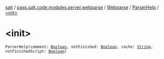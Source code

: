 [salt](../../../index.md) / [pass.salt.code.modules.server.webparse](../../index.md) / [Webparse](../index.md) / [ParserHelp](index.md) / [&lt;init&gt;](./-init-.md)

# &lt;init&gt;

`ParserHelp(comment: `[`Boolean`](https://kotlinlang.org/api/latest/jvm/stdlib/kotlin/-boolean/index.html)`, notFinished: `[`Boolean`](https://kotlinlang.org/api/latest/jvm/stdlib/kotlin/-boolean/index.html)`, cache: `[`String`](https://kotlinlang.org/api/latest/jvm/stdlib/kotlin/-string/index.html)`, notFinishedScript: `[`Boolean`](https://kotlinlang.org/api/latest/jvm/stdlib/kotlin/-boolean/index.html)`)`